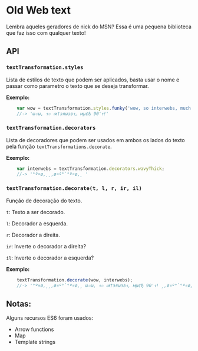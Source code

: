 # Old Web text
Lembra aqueles geradores de nick do MSN? Essa é uma pequena biblioteca que faz isso com qualquer texto!

## API
### `textTransformation.styles`
Lista de estilos de texto que podem ser aplicados, basta usar o nome e passar como parametro o texto que se deseja transformar.

**Exemplo:**
```javascript
	var wow = textTransformation.styles.funky('wow, so interwebs, much 90\'s!');
	//-> 'ω๏ω, ร๏ เи†эяωэвร, мµ¢ђ 90'ร!'
```
### `textTransformation.decorators`
Lista de decoradores que podem ser usados em ambos os lados do texto pela função `textTransformations.decorate`.

**Exemplo:**
```javascript
	var interwebs = textTransformation.decorators.wavyThick;
	//-> '°º¤ø,¸¸,ø¤º°`°º¤ø,¸ '
```

### `textTransformation.decorate(t, l, r, ir, il)`
Função de decoração do texto.

`t`: Texto a ser decorado.

`l`: Decorador a esquerda.

`r`: Decorador a direita.

`ir`: Inverte o decorador a direita?

`il`: Inverte o decorador a esquerda?

**Exemplo:**
```javascript
	textTransformation.decorate(wow, interwebs);
	//-> '°º¤ø,¸¸,ø¤º°`°º¤ø,¸ ω๏ω, ร๏ เи†эяωэвร, мµ¢ђ 90'ร! ¸,ø¤º°`°º¤ø,¸¸,ø¤º°'
```

## Notas:
Alguns recursos ES6 foram usados:
- Arrow functions
- Map
- Template strings

